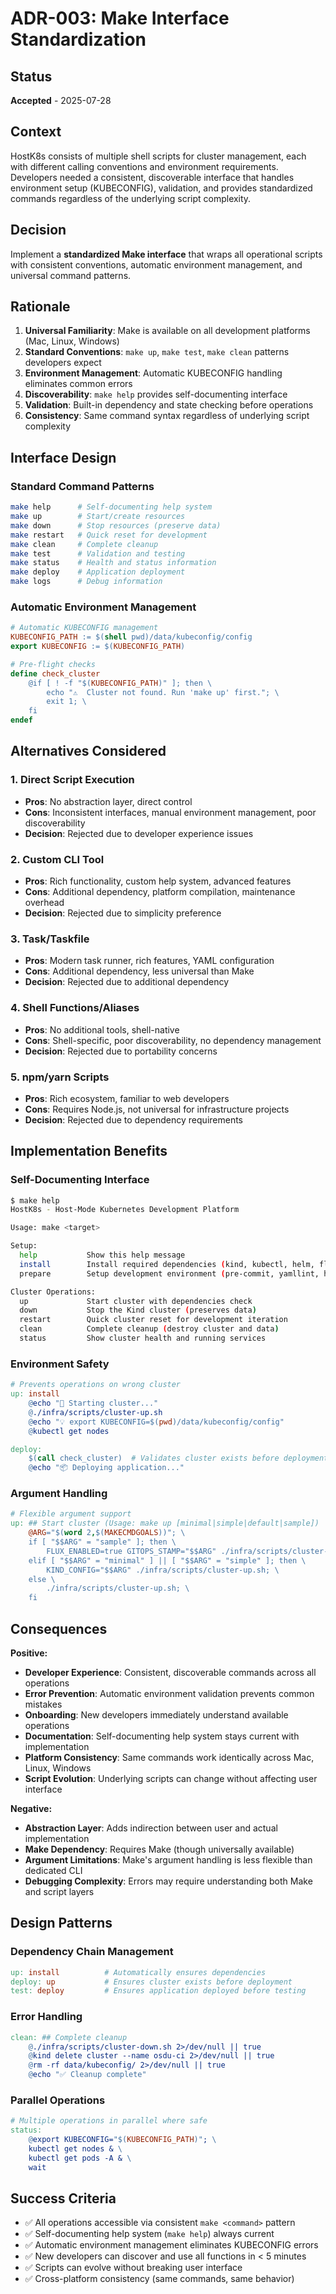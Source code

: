 # ADR-003: Make Interface Standardization

## Status
**Accepted** - 2025-07-28

## Context
HostK8s consists of multiple shell scripts for cluster management, each with different calling conventions and environment requirements. Developers needed a consistent, discoverable interface that handles environment setup (KUBECONFIG), validation, and provides standardized commands regardless of the underlying script complexity.

## Decision
Implement a **standardized Make interface** that wraps all operational scripts with consistent conventions, automatic environment management, and universal command patterns.

## Rationale
1. **Universal Familiarity**: Make is available on all development platforms (Mac, Linux, Windows)
2. **Standard Conventions**: `make up`, `make test`, `make clean` patterns developers expect
3. **Environment Management**: Automatic KUBECONFIG handling eliminates common errors
4. **Discoverability**: `make help` provides self-documenting interface
5. **Validation**: Built-in dependency and state checking before operations
6. **Consistency**: Same command syntax regardless of underlying script complexity

## Interface Design

### Standard Command Patterns
```bash
make help      # Self-documenting help system
make up        # Start/create resources
make down      # Stop resources (preserve data)
make restart   # Quick reset for development
make clean     # Complete cleanup
make test      # Validation and testing
make status    # Health and status information
make deploy    # Application deployment
make logs      # Debug information
```

### Automatic Environment Management
```makefile
# Automatic KUBECONFIG management
KUBECONFIG_PATH := $(shell pwd)/data/kubeconfig/config
export KUBECONFIG := $(KUBECONFIG_PATH)

# Pre-flight checks
define check_cluster
	@if [ ! -f "$(KUBECONFIG_PATH)" ]; then \
		echo "⚠️  Cluster not found. Run 'make up' first."; \
		exit 1; \
	fi
endef
```

## Alternatives Considered

### 1. Direct Script Execution
- **Pros**: No abstraction layer, direct control
- **Cons**: Inconsistent interfaces, manual environment management, poor discoverability
- **Decision**: Rejected due to developer experience issues

### 2. Custom CLI Tool
- **Pros**: Rich functionality, custom help system, advanced features
- **Cons**: Additional dependency, platform compilation, maintenance overhead
- **Decision**: Rejected due to simplicity preference

### 3. Task/Taskfile
- **Pros**: Modern task runner, rich features, YAML configuration
- **Cons**: Additional dependency, less universal than Make
- **Decision**: Rejected due to additional dependency

### 4. Shell Functions/Aliases
- **Pros**: No additional tools, shell-native
- **Cons**: Shell-specific, poor discoverability, no dependency management
- **Decision**: Rejected due to portability concerns

### 5. npm/yarn Scripts
- **Pros**: Rich ecosystem, familiar to web developers
- **Cons**: Requires Node.js, not universal for infrastructure projects
- **Decision**: Rejected due to dependency requirements

## Implementation Benefits

### Self-Documenting Interface
```bash
$ make help
HostK8s - Host-Mode Kubernetes Development Platform

Usage: make <target>

Setup:
  help           Show this help message
  install        Install required dependencies (kind, kubectl, helm, flux)
  prepare        Setup development environment (pre-commit, yamllint, hooks)

Cluster Operations:
  up             Start cluster with dependencies check
  down           Stop the Kind cluster (preserves data)
  restart        Quick cluster reset for development iteration
  clean          Complete cleanup (destroy cluster and data)
  status         Show cluster health and running services
```

### Environment Safety
```makefile
# Prevents operations on wrong cluster
up: install
	@echo "🚀 Starting cluster..."
	@./infra/scripts/cluster-up.sh
	@echo "💡 export KUBECONFIG=$(pwd)/data/kubeconfig/config"
	@kubectl get nodes

deploy:
	$(call check_cluster)  # Validates cluster exists before deployment
	@echo "📦 Deploying application..."
```

### Argument Handling
```makefile
# Flexible argument support
up: ## Start cluster (Usage: make up [minimal|simple|default|sample])
	@ARG="$(word 2,$(MAKECMDGOALS))"; \
	if [ "$$ARG" = "sample" ]; then \
		FLUX_ENABLED=true GITOPS_STAMP="$$ARG" ./infra/scripts/cluster-up.sh; \
	elif [ "$$ARG" = "minimal" ] || [ "$$ARG" = "simple" ]; then \
		KIND_CONFIG="$$ARG" ./infra/scripts/cluster-up.sh; \
	else \
		./infra/scripts/cluster-up.sh; \
	fi
```

## Consequences

**Positive:**
- **Developer Experience**: Consistent, discoverable commands across all operations
- **Error Prevention**: Automatic environment validation prevents common mistakes
- **Onboarding**: New developers immediately understand available operations
- **Documentation**: Self-documenting help system stays current with implementation
- **Platform Consistency**: Same commands work identically across Mac, Linux, Windows
- **Script Evolution**: Underlying scripts can change without affecting user interface

**Negative:**
- **Abstraction Layer**: Adds indirection between user and actual implementation
- **Make Dependency**: Requires Make (though universally available)
- **Argument Limitations**: Make's argument handling is less flexible than dedicated CLI
- **Debugging Complexity**: Errors may require understanding both Make and script layers

## Design Patterns

### Dependency Chain Management
```makefile
up: install          # Automatically ensures dependencies
deploy: up           # Ensures cluster exists before deployment
test: deploy         # Ensures application deployed before testing
```

### Error Handling
```makefile
clean: ## Complete cleanup
	@./infra/scripts/cluster-down.sh 2>/dev/null || true
	@kind delete cluster --name osdu-ci 2>/dev/null || true
	@rm -rf data/kubeconfig/ 2>/dev/null || true
	@echo "✅ Cleanup complete"
```

### Parallel Operations
```makefile
# Multiple operations in parallel where safe
status:
	@export KUBECONFIG="$(KUBECONFIG_PATH)"; \
	kubectl get nodes & \
	kubectl get pods -A & \
	wait
```

## Success Criteria
- ✅ All operations accessible via consistent `make <command>` pattern
- ✅ Self-documenting help system (`make help`) always current
- ✅ Automatic environment management eliminates KUBECONFIG errors
- ✅ New developers can discover and use all functions in < 5 minutes
- ✅ Scripts can evolve without breaking user interface
- ✅ Cross-platform consistency (same commands, same behavior)
